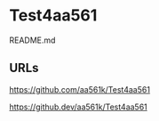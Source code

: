 # Test4aa561

README.md

## URLs

https://github.com/aa561k/Test4aa561

https://github.dev/aa561k/Test4aa561